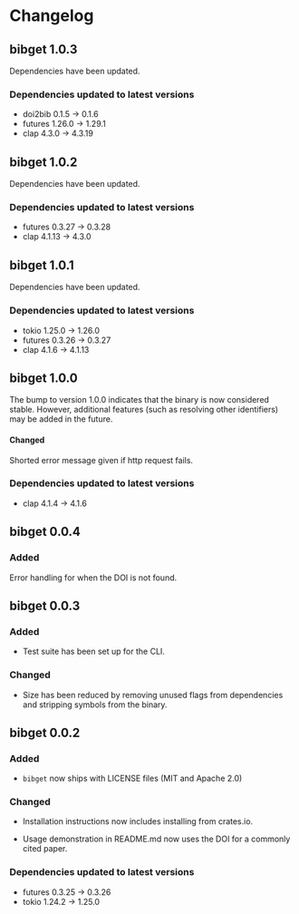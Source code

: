 # Changelog

## bibget 1.0.3

Dependencies have been updated.

### Dependencies updated to latest versions

* doi2bib 0.1.5 -> 0.1.6
* futures 1.26.0 -> 1.29.1
* clap 4.3.0 -> 4.3.19

## bibget 1.0.2

Dependencies have been updated.

### Dependencies updated to latest versions

* futures 0.3.27 -> 0.3.28
* clap 4.1.13 -> 4.3.0

## bibget 1.0.1

Dependencies have been updated.

### Dependencies updated to latest versions

* tokio 1.25.0 -> 1.26.0
* futures 0.3.26 -> 0.3.27
* clap 4.1.6 -> 4.1.13

## bibget 1.0.0

The bump to version 1.0.0 indicates that the binary is now considered
stable. However, additional features (such as resolving other identifiers) may
be added in the future. 

#### Changed

Shorted error message given if http request fails. 

### Dependencies updated to latest versions

* clap 4.1.4 -> 4.1.6

## bibget 0.0.4

### Added

Error handling for when the DOI is not found.

## bibget 0.0.3

### Added 

* Test suite has been set up for the CLI. 

### Changed 

* Size has been reduced by removing unused flags from dependencies and stripping symbols from the binary.

## bibget 0.0.2

### Added 

* `bibget` now ships with LICENSE files (MIT and Apache 2.0)

### Changed 

* Installation instructions now includes installing from crates.io.

* Usage demonstration in README.md now uses the DOI for a commonly cited paper. 

### Dependencies updated to latest versions

* futures 0.3.25 -> 0.3.26
* tokio 1.24.2 -> 1.25.0

